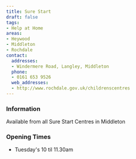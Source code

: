 ```yaml
---
title: Sure Start
draft: false
tags:
- Help at Home
areas:
- Heywood
- Middleton
- Rochdale
contact:
  addresses:
  - Windermere Road, Langley, Middleton
  phone:
  - 0161 653 9526
  web_addresses:
  - http://www.rochdale.gov.uk/childrenscentres
---
```


### Information
Available from all Sure Start Centres in Middleton

### Opening Times
* Tuesday's   10 til 11.30am

